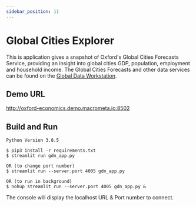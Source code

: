```yaml
---
sidebar_position: 11
---
```


# Global Cities Explorer

This is application gives a snapshot of Oxford's Global Cities Forecasts Service, providing an insight into global cities GDP, population, employment and household income. The Global Cities Forecasts and other data services can be found on the [Global Data Workstation](https://www.oxfordeconomics.com/global-data-workstation-2.0).

## Demo URL

http://oxford-economics.demo.macrometa.io:8502

## Build and Run

```
Python Version 3.8.5

$ pip3 install -r requirements.txt
$ streamlit run gdn_app.py

OR (to change port number)
$ streamlit run --server.port 4005 gdn_app.py

OR (to run in background)
$ nohup streamlit run --server.port 4005 gdn_app.py &
```

The console will display the localhost URL & Port number to connect.
